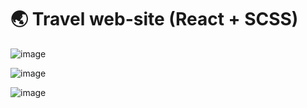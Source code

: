 # 🌏 Travel web-site (React + SCSS)

![image](https://github.com/Lunat11cc/travel-react/assets/107105044/af5dadf0-19d6-4fd8-9251-1f1b2b8a9163)

![image](https://github.com/Lunat11cc/travel-react/assets/107105044/8a89140e-ab5d-4310-a947-63996f562469)

![image](https://github.com/Lunat11cc/travel-react/assets/107105044/e6576e76-4fcf-4254-b214-d27b2a571fa7)
